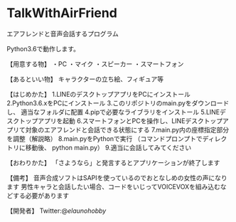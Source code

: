 # TalkWithAirFriend
エアフレンドと音声会話するプログラム

Python3.6で動作します。

【用意する物】
・PC
・マイク
・スピーカー
・スマートフォン

【あるといい物】
キャラクターの立ち絵、フィギュア等

【はじめかた】
1.LINEのデスクトップアプリをPCにインストール
2.Python3.6.xをPCにインストール
3.このリポジトリのmain.pyをダウンロードし、
適当なフォルダに配置
4.pipで必要なライブラリをインストール
5.LINEデスクトップアプリを起動
6.スマートフォンとPCを操作し、LINEデスクトップアプリて対象のエアフレンドと会話できる状態にする
7.main.py内の座標指定部分を調整（解説略）
8.main.pyをPythonで実行
（コマンドプロンプトでディレクトリに移動後、
python main.py）
9.適当に会話してみてください

【おわりかた】
「さようなら」と発言するとアプリケーションが終了します

【備考】
音声合成ソフトはSAPIを使っているのでおとなしめの女性の声になります
男性キャラと会話したい場合、コードをいじってVOICEVOXを組み込むなどする必要があります

【開発者】
Twitter:@_elaunohobby_
